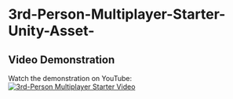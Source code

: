 # 3rd-Person-Multiplayer-Starter-Unity-Asset-

## Video Demonstration
Watch the demonstration on YouTube:  
[![3rd-Person Multiplayer Starter Video](https://img.youtube.com/vi/ZVfKeEiKNo0/0.jpg)](https://www.youtube.com/watch?v=ZVfKeEiKNo0&t=12s&ab_channel=MrBasketo3DGame)
